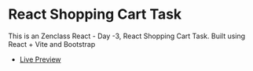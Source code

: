 # React Shopping Cart Task

This is an Zenclass React - Day -3, React Shopping Cart Task. Built using React + Vite and Bootstrap

- [Live Preview](https://zen-shopping-cart-selvan.netlify.app/)

